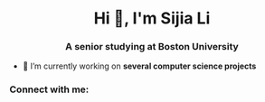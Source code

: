 <h1 align="center">Hi 👋, I'm Sijia Li</h1>
<h3 align="center">A senior studying at Boston University</h3>

- 🔭 I’m currently working on **several computer science projects**

<h3 align="left">Connect with me:</h3>
<p align="left">
</p>
